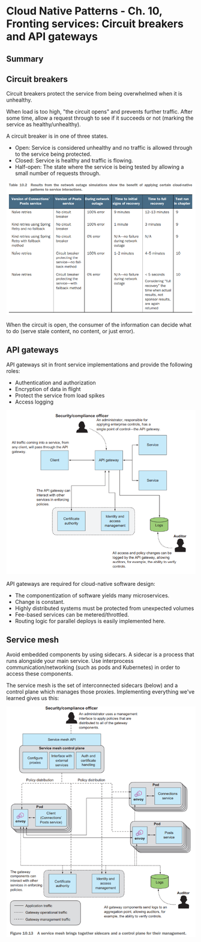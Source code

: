 # Cloud Native Patterns - Ch. 10, Fronting services: Circuit breakers and API gateways

## Summary

## Circuit breakers

Circuit breakers protect the service from being overwhelmed when it is
unhealthy.

When load is too high, "the circuit opens" and prevents further traffic.
After some time, allow a request through to see if it succeeds or not
(marking the service as healthy/unhealthy).

A circuit breaker is in one of three states.

- Open: Service is considered unhealthy and no traffic is allowed
  through to the service being protected.
- Closed: Service is healthy and traffic is flowing.
- Half-open: The state where the service is being tested by allowing
  a small number of requests through.

![Figure 10.2](figure_10.2.png)

When the circuit is open, the consumer of the information can decide
what to do (serve stale content, no content, or just error).

## API gateways

API gateways sit in front service implementations and provide the
following roles:

- Authentication and authorization
- Encryption of data in flight
- Protect the service from load spikes
- Access logging

![Figure 10.8](figure_10.8.png)

API gateways are required for cloud-native software design:

- The componentization of software yields many microservices.
- Change is constant.
- Highly distributed systems must be protected from unexpected volumes
- Fee-based services can be metered/throttled.
- Routing logic for parallel deploys is easily implemented here.

## Service mesh

Avoid embedded components by using sidecars. A sidecar is a process that
runs alongside your main service. Use interprocess
communication/networking (such as pods and Kubernetes) in order to
access these components.

The service mesh is the set of interconnected sidecars (below) and
a control plane which manages those proxies. Implementing everything
we've learned gives us this:

![Figure 10.13](figure_10.13.png)
